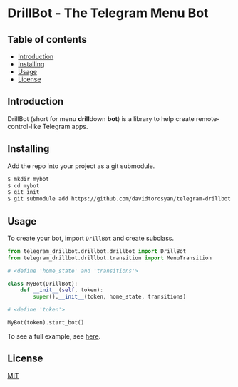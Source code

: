 # DrillBot - The Telegram Menu Bot

## Table of contents

- [Introduction](#introduction)
- [Installing](#installing)
- [Usage](#usage)
- [License](#license)

## Introduction

DrillBot (short for menu **drill**down **bot**) is a library to help create remote-control-like Telegram apps.

## Installing

Add the repo into your project as a git submodule.

```sh
$ mkdir mybot
$ cd mybot
$ git init
$ git submodule add https://github.com/davidtorosyan/telegram-drillbot telegram_drillbot
```

## Usage

To create your bot, import `DrillBot` and create subclass.

```py
from telegram_drillbot.drillbot.drillbot import DrillBot
from telegram_drillbot.drillbot.transition import MenuTransition

# <define 'home_state' and 'transitions'>

class MyBot(DrillBot):
    def __init__(self, token):
        super().__init__(token, home_state, transitions)

# <define 'token'>

MyBot(token).start_bot()
```

To see a full example, see [here](examples/).


## License
[MIT](https://choosealicense.com/licenses/mit/)
